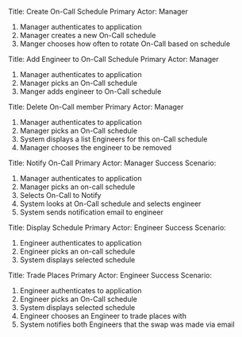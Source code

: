 Title: Create On-Call Schedule
Primary Actor: Manager

1. Manager authenticates to application
1. Manager creates a new On-Call schedule
1. Manger chooses how often to rotate On-Call based on schedule

Title: Add Engineer to On-Call Schedule
Primary Actor: Manager

1. Manager authenticates to application
10. Manager picks an On-Call schedule 
11. Manger adds engineer to On-Call schedule

Title: Delete On-Call member
Primary Actor: Manager

1. Manager authenticates to application
10. Manager picks an On-Call schedule
13. System displays a list Engineers for this on-Call schedule
14. Manager chooses the engineer to be removed

Title: Notify On-Call
Primary Actor: Manager
Success Scenario:

1. Manager authenticates to application
2. Manager picks an on-call schedule
3. Selects On-Call to Notify
4. System looks at On-Call schedule and selects engineer
5. System sends notification email to engineer

Title: Display Schedule
Primary Actor: Engineer
Success Scenario:

1. Engineer authenticates to application
2. Engineer picks an on-call schedule
3. System displays selected schedule

Title: Trade Places
Primary Actor: Engineer
Success Scenario:

1. Engineer authenticates to application
2. Engineer picks an On-Call schedule
3. System displays selected schedule
4. Engineer chooses an Engineer to trade places with
5. System notifies both Engineers that the swap was made via email
  
<!--stackedit_data:
eyJoaXN0b3J5IjpbLTE1Njg4MjYxNjYsMTE5MzA3Mjc0XX0=
-->